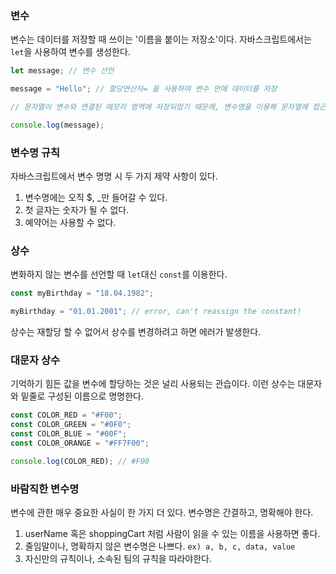 ### 변수

변수는 데이터를 저장할 때 쓰이는 '이름을 붙이는 저장소'이다.
자바스크립트에서는 `let`을 사용하여 변수를 생성한다.

```js
let message; // 변수 선언

message = "Hello"; // 할당연산자= 을 사용하여 변수 안에 데이터를 저장

// 문자열이 변수와 연결된 메모리 영역에 저장되었기 때문에, 변수명을 이용해 문자열에 접근할 수 있게 되었다.

console.log(message);
```

### 변수명 규칙

자바스크립트에서 변수 명명 시 두 가지 제약 사항이 있다.

1. 변수명에는 오직 $, \_만 들어갈 수 있다.
2. 첫 글자는 숫자가 될 수 없다.
3. 예약어는 사용할 수 없다.

### 상수

변화하지 않는 변수를 선언할 때 `let`대신 `const`를 이용한다.

```js
const myBirthday = "18.04.1982";

myBirthday = "01.01.2001"; // error, can't reassign the constant!
```

상수는 재할당 할 수 없어서 상수를 변경하려고 하면 에러가 발생한다.

### 대문자 상수

기억하기 힘든 값을 변수에 할당하는 것은 널리 사용되는 관습이다.
이런 상수는 대문자와 밑줄로 구성된 이름으로 명명한다.

```js
const COLOR_RED = "#F00";
const COLOR_GREEN = "#0F0";
const COLOR_BLUE = "#00F";
const COLOR_ORANGE = "#FF7F00";

console.log(COLOR_RED); // #F00
```

### 바람직한 변수명

변수에 관한 매우 중요한 사실이 한 가지 더 있다.
변수명은 간결하고, 명확해야 한다.

1. userName 혹은 shoppingCart 처럼 사람이 읽을 수 있는 이름을 사용하면 좋다.
2. 줄임말이나, 명확하지 않은 변수명은 나쁘다. `ex) a, b, c, data, value`
3. 자신만의 규칙이나, 소속된 팀의 규칙을 따라야한다.
